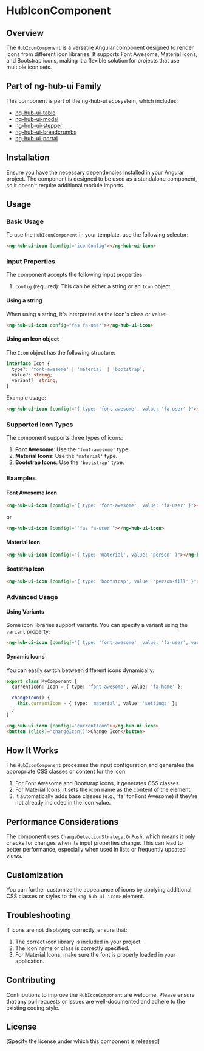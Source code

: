 # HubIconComponent

## Overview

The `HubIconComponent` is a versatile Angular component designed to render icons from different icon libraries. It supports Font Awesome, Material Icons, and Bootstrap icons, making it a flexible solution for projects that use multiple icon sets.

## Part of ng-hub-ui Family

This component is part of the ng-hub-ui ecosystem, which includes:

*   [ng-hub-ui-table](https://www.npmjs.com/package/ng-hub-ui-table)
*   [ng-hub-ui-modal](https://www.npmjs.com/package/ng-hub-ui-modal)
*   [ng-hub-ui-stepper](https://www.npmjs.com/package/ng-hub-ui-stepper)
*   [ng-hub-ui-breadcrumbs](https://www.npmjs.com/package/ng-hub-ui-breadcrumbs)
*   [ng-hub-ui-portal](https://www.npmjs.com/package/ng-hub-ui-portal)

## Installation

Ensure you have the necessary dependencies installed in your Angular project. The component is designed to be used as a standalone component, so it doesn't require additional module imports.

## Usage

### Basic Usage

To use the `HubIconComponent` in your template, use the following selector:

```html
<ng-hub-ui-icon [config]="iconConfig"></ng-hub-ui-icon>
```

### Input Properties

The component accepts the following input properties:

1. `config` (required): This can be either a string or an `Icon` object.

#### Using a string

When using a string, it's interpreted as the icon's class or value:

```html
<ng-hub-ui-icon config="fas fa-user"></ng-hub-ui-icon>
```

#### Using an Icon object

The `Icon` object has the following structure:

```typescript
interface Icon {
  type?: 'font-awesome' | 'material' | 'bootstrap';
  value?: string;
  variant?: string;
}
```

Example usage:

```html
<ng-hub-ui-icon [config]="{ type: 'font-awesome', value: 'fa-user' }"></ng-hub-ui-icon>
```

### Supported Icon Types

The component supports three types of icons:

1. **Font Awesome**: Use the `'font-awesome'` type.
2. **Material Icons**: Use the `'material'` type.
3. **Bootstrap Icons**: Use the `'bootstrap'` type.

### Examples

#### Font Awesome Icon

```html
<ng-hub-ui-icon [config]="{ type: 'font-awesome', value: 'fa-user' }"></ng-hub-ui-icon>
```

or 

```html
<ng-hub-ui-icon [config]="'fas fa-user'"></ng-hub-ui-icon>
```

#### Material Icon

```html
<ng-hub-ui-icon [config]="{ type: 'material', value: 'person' }"></ng-hub-ui-icon>
```

#### Bootstrap Icon

```html
<ng-hub-ui-icon [config]="{ type: 'bootstrap', value: 'person-fill' }"></ng-hub-ui-icon>
```

### Advanced Usage

#### Using Variants

Some icon libraries support variants. You can specify a variant using the `variant` property:

```html
<ng-hub-ui-icon [config]="{ type: 'font-awesome', value: 'fa-user', variant: 'fa-lg' }"></ng-hub-ui-icon>
```

#### Dynamic Icons

You can easily switch between different icons dynamically:

```typescript
export class MyComponent {
  currentIcon: Icon = { type: 'font-awesome', value: 'fa-home' };

  changeIcon() {
    this.currentIcon = { type: 'material', value: 'settings' };
  }
}
```

```html
<ng-hub-ui-icon [config]="currentIcon"></ng-hub-ui-icon>
<button (click)="changeIcon()">Change Icon</button>
```

## How It Works

The `HubIconComponent` processes the input configuration and generates the appropriate CSS classes or content for the icon:

1. For Font Awesome and Bootstrap icons, it generates CSS classes.
2. For Material Icons, it sets the icon name as the content of the element.
3. It automatically adds base classes (e.g., 'fa' for Font Awesome) if they're not already included in the icon value.

## Performance Considerations

The component uses `ChangeDetectionStrategy.OnPush`, which means it only checks for changes when its input properties change. This can lead to better performance, especially when used in lists or frequently updated views.

## Customization

You can further customize the appearance of icons by applying additional CSS classes or styles to the `<ng-hub-ui-icon>` element.

## Troubleshooting

If icons are not displaying correctly, ensure that:

1. The correct icon library is included in your project.
2. The icon name or class is correctly specified.
3. For Material Icons, make sure the font is properly loaded in your application.

## Contributing

Contributions to improve the `HubIconComponent` are welcome. Please ensure that any pull requests or issues are well-documented and adhere to the existing coding style.

## License

[Specify the license under which this component is released]

